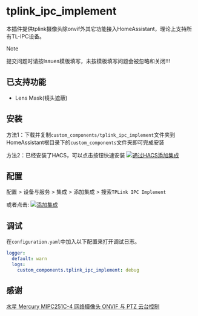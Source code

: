# tplink_ipc_implement
本插件提供tplink摄像头除onvif外其它功能接入HomeAssistant，理论上支持所有TL-IPC设备。

> [!NOTE]
> 提交问题时请按Issues模版填写，未按模板填写问题会被忽略和关闭!!!

## 已支持功能
- Lens Mask(镜头遮蔽)

## 安装

方法1：下载并复制`custom_components/tplink_ipc_implement`文件夹到HomeAssistant根目录下的`custom_components`文件夹即可完成安装

方法2：已经安装了HACS，可以点击按钮快速安装 [![通过HACS添加集成](https://my.home-assistant.io/badges/hacs_repository.svg)](https://my.home-assistant.io/redirect/hacs_repository/?owner=iapyang&repository=tplink_ipc_implement&category=integration)

## 配置

配置 > 设备与服务 >  集成 >  添加集成 > 搜索`TPLink IPC Implement`

或者点击: [![添加集成](https://my.home-assistant.io/badges/config_flow_start.svg)](https://my.home-assistant.io/redirect/config_flow_start?domain=tplink_ipc_implement)

## 调试
在`configuration.yaml`中加入以下配置来打开调试日志。

```yaml
logger:
  default: warn
  logs:
    custom_components.tplink_ipc_implement: debug
```

## 感谢
[水星 Mercury MIPC251C-4 网络摄像头 ONVIF 与 PTZ 云台控制](https://blog.xiazhiri.com/Mercury-MIPC251C-4-Reverse)